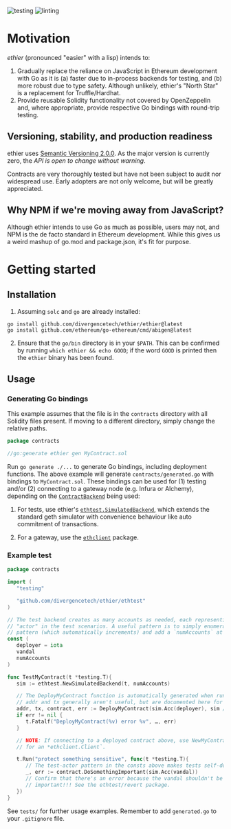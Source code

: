 ![testing](https://github.com/divergencetech/ethier/actions/workflows/test.yml/badge.svg)
![linting](https://github.com/divergencetech/ethier/actions/workflows/lint.yml/badge.svg)

# Motivation

_ethier_ (pronounced "easier" with a lisp) intends to:

1. Gradually replace the reliance on JavaScript in Ethereum development with Go
   as it is (a) faster due to in-process backends for testing, and (b) more
   robust due to type safety. Although unlikely, ethier's "North Star" is a
   replacement for Truffle/Hardhat.
2. Provide reusable Solidity functionality not covered by OpenZeppelin and,
   where appropriate, provide respective Go bindings with round-trip testing.

## Versioning, stability, and production readiness

ethier uses [Semantic Versioning 2.0.0](https://semver.org). As the major
version is currently zero, the _API is open to change without warning_.

Contracts are very thoroughly tested but have not been subject to audit nor
widespread use. Early adopters are not only welcome, but will be greatly
appreciated.

## Why NPM if we're moving away from JavaScript?

Although ethier intends to use Go as much as possible, users may not, and NPM
is the de facto standard in Ethereum development. While this gives us a weird
mashup of go.mod and package.json, it's fit for purpose.

# Getting started

## Installation

1. Assuming `solc` and `go` are already installed:
```
go install github.com/divergencetech/ethier/ethier@latest
go install github.com/ethereum/go-ethereum/cmd/abigen@latest
```
2. Ensure that the `go/bin` directory is in your `$PATH`. This can be confirmed
by running `which ethier && echo GOOD`; if the word `GOOD` is printed then the
`ethier` binary has been found.

## Usage

### Generating Go bindings

This example assumes that the file is in the `contracts` directory with all
Solidity files present. If moving to a different directory, simply change the
relative paths.

```Go
package contracts

//go:generate ethier gen MyContract.sol
```

Run `go generate ./...` to generate Go bindings, including deployment functions.
The above example will generate `contracts/generated.go` with bindings to
`MyContract.sol`. These bindings can be used for (1) testing and/or (2) connecting to a
gateway node (e.g. Infura or Alchemy), depending on the
[`ContractBackend`](https://pkg.go.dev/github.com/ethereum/go-ethereum/accounts/abi/bind#ContractBackend)
being used:

1. For tests, use ethier's
[`ethtest.SimulatedBackend`](https://pkg.go.dev/github.com/divergencetech/ethier/ethtest#NewSimulatedBackendTB),
which extends the standard geth simulator with convenience behaviour like auto
commitment of transactions.

2. For a gateway, use the
[`ethclient`](https://pkg.go.dev/github.com/ethereum/go-ethereum/ethclient)
package.

### Example test

```Go
package contracts

import (
   "testing" 

   "github.com/divergencetech/ethier/ethtest"
)

// The test backend creates as many accounts as needed, each representing a different
// "actor" in the test scenarios. A useful pattern is to simply enumerate them the iota
// pattern (which automatically increments) and add a `numAccounts` at the end.
const (
   deployer = iota
   vandal
   numAccounts
)

func TestMyContract(t *testing.T){
   sim := ethtest.NewSimulatedBackend(t, numAccounts)

   // The DeployMyContract function is automatically generated when running `go generate`.
   // addr and tx generally aren't useful, but are documented here for completeness
   addr, tx, contract, err := DeployMyContract(sim.Acc(deployer), sim /*,,, [constructor arguments]*/)
   if err != nil {
      t.Fatalf("DeployMyContract(%v) error %v", …, err)
   }

   // NOTE: If connecting to a deployed contract above, use NewMyContract() and substitute `sim`
   // for an *ethclient.Client`.

   t.Run("protect something sensitive", func(t *testing.T){
      // The test-actor pattern in the consts above makes tests self-documenting.
      _, err := contract.DoSomethingImportant(sim.Acc(vandal))
      // Confirm that there's an error because the vandal shouldn't be allowed to do anything
      // important!!! See the ethtest/revert package.
   })
}
```

See `tests/` for further usage examples. Remember to add `generated.go` to your
`.gitignore` file.